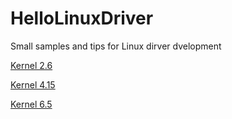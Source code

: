 # HelloLinuxDriver
Small samples and tips for Linux dirver dvelopment

[Kernel 2.6](2.6)

[Kernel 4.15](4.15)

[Kernel 6.5](6.5)
